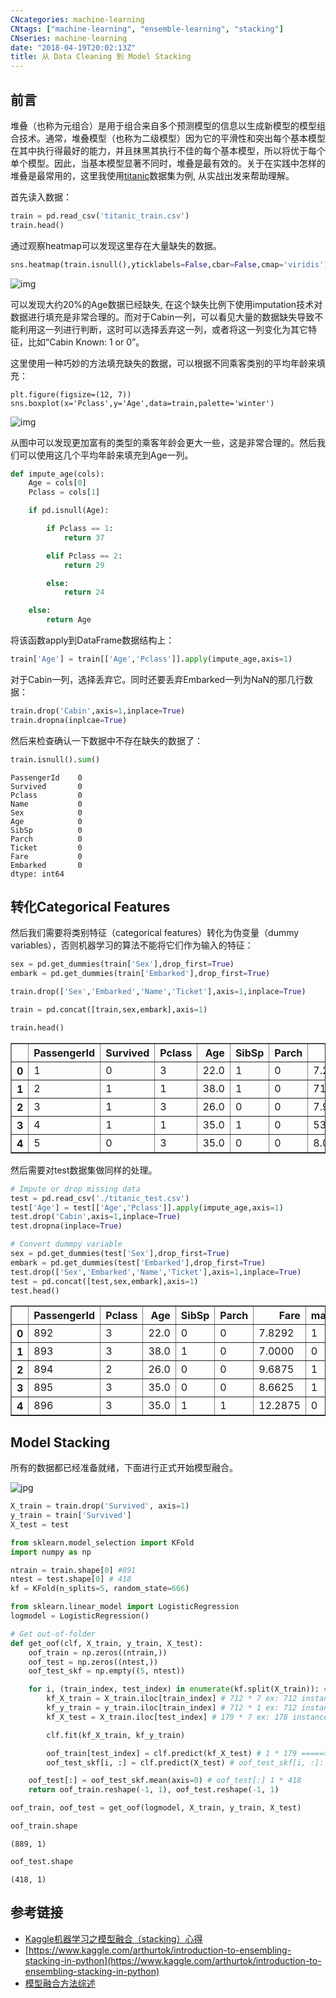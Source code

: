 ```yaml
---
CNcategories: machine-learning
CNtags: ["machine-learning", "ensemble-learning", "stacking"]
CNseries: machine-learning
date: "2018-04-19T20:02:13Z"
title: 从 Data Cleaning 到 Model Stacking
---
```


## 前言
堆叠（也称为元组合）是用于组合来自多个预测模型的信息以生成新模型的模型组合技术。通常，堆叠模型（也称为二级模型）因为它的平滑性和突出每个基本模型在其中执行得最好的能力，并且抹黑其执行不佳的每个基本模型，所以将优于每个单个模型。因此，当基本模型显著不同时，堆叠是最有效的。关于在实践中怎样的堆叠是最常用的，这里我使用[titanic](https://www.kaggle.com/c/titanic)数据集为例, 从实战出发来帮助理解。

首先读入数据：
```python
train = pd.read_csv('titanic_train.csv')
train.head()
```
通过观察heatmap可以发现这里存在大量缺失的数据。
```python
sns.heatmap(train.isnull(),yticklabels=False,cbar=False,cmap='viridis')
```

![img](output_6_1.png)

可以发现大约20%的Age数据已经缺失, 在这个缺失比例下使用imputation技术对数据进行填充是非常合理的。而对于Cabin一列，可以看见大量的数据缺失导致不能利用这一列进行判断，这时可以选择丢弃这一列，或者将这一列变化为其它特征，比如“Cabin Known: 1 or 0”。

这里使用一种巧妙的方法填充缺失的数据，可以根据不同乘客类别的平均年龄来填充：
```
plt.figure(figsize=(12, 7))
sns.boxplot(x='Pclass',y='Age',data=train,palette='winter')
```

![img](output_19_1.png)

从图中可以发现更加富有的类型的乘客年龄会更大一些，这是非常合理的。然后我们可以使用这几个平均年龄来填充到Age一列。
```python
def impute_age(cols):
    Age = cols[0]
    Pclass = cols[1]

    if pd.isnull(Age):

        if Pclass == 1:
            return 37

        elif Pclass == 2:
            return 29

        else:
            return 24

    else:
        return Age
```
将该函数apply到DataFrame数据结构上：
```python
train['Age'] = train[['Age','Pclass']].apply(impute_age,axis=1)
```
对于Cabin一列，选择丢弃它。同时还要丢弃Embarked一列为NaN的那几行数据：
```python
train.drop('Cabin',axis=1,inplace=True)
train.dropna(inplcae=True)
```
然后来检查确认一下数据中不存在缺失的数据了：
```python
train.isnull().sum()
```

    PassengerId    0
    Survived       0
    Pclass         0
    Name           0
    Sex            0
    Age            0
    SibSp          0
    Parch          0
    Ticket         0
    Fare           0
    Embarked       0
    dtype: int64

## 转化Categorical Features
然后我们需要将类别特征（categorical features）转化为伪变量（dummy variables），否则机器学习的算法不能将它们作为输入的特征：
```python
sex = pd.get_dummies(train['Sex'],drop_first=True)
embark = pd.get_dummies(train['Embarked'],drop_first=True)
```

```python
train.drop(['Sex','Embarked','Name','Ticket'],axis=1,inplace=True)
```

```python
train = pd.concat([train,sex,embark],axis=1)
```

```python
train.head()
```

<div>
<style>
    .dataframe thead tr:only-child th {
        text-align: right;
    }

    .dataframe thead th {
        text-align: left;
    }

    .dataframe tbody tr th {
        vertical-align: top;
    }
</style>
<table border="1" class="dataframe">
  <thead>
    <tr style="text-align: right;">
      <th></th>
      <th>PassengerId</th>
      <th>Survived</th>
      <th>Pclass</th>
      <th>Age</th>
      <th>SibSp</th>
      <th>Parch</th>
      <th>Fare</th>
      <th>male</th>
      <th>Q</th>
      <th>S</th>
    </tr>
  </thead>
  <tbody>
    <tr>
      <th>0</th>
      <td>1</td>
      <td>0</td>
      <td>3</td>
      <td>22.0</td>
      <td>1</td>
      <td>0</td>
      <td>7.2500</td>
      <td>1</td>
      <td>0</td>
      <td>1</td>
    </tr>
    <tr>
      <th>1</th>
      <td>2</td>
      <td>1</td>
      <td>1</td>
      <td>38.0</td>
      <td>1</td>
      <td>0</td>
      <td>71.2833</td>
      <td>0</td>
      <td>0</td>
      <td>0</td>
    </tr>
    <tr>
      <th>2</th>
      <td>3</td>
      <td>1</td>
      <td>3</td>
      <td>26.0</td>
      <td>0</td>
      <td>0</td>
      <td>7.9250</td>
      <td>0</td>
      <td>0</td>
      <td>1</td>
    </tr>
    <tr>
      <th>3</th>
      <td>4</td>
      <td>1</td>
      <td>1</td>
      <td>35.0</td>
      <td>1</td>
      <td>0</td>
      <td>53.1000</td>
      <td>0</td>
      <td>0</td>
      <td>1</td>
    </tr>
    <tr>
      <th>4</th>
      <td>5</td>
      <td>0</td>
      <td>3</td>
      <td>35.0</td>
      <td>0</td>
      <td>0</td>
      <td>8.0500</td>
      <td>1</td>
      <td>0</td>
      <td>1</td>
    </tr>
  </tbody>
</table>
</div>

然后需要对test数据集做同样的处理。
```python
# Impute or drop missing data
test = pd.read_csv('./titanic_test.csv')
test['Age'] = test[['Age','Pclass']].apply(impute_age,axis=1)
test.drop('Cabin',axis=1,inplace=True)
test.dropna(inplace=True)

# Convert dummpy variable
sex = pd.get_dummies(test['Sex'],drop_first=True)
embark = pd.get_dummies(test['Embarked'],drop_first=True)
test.drop(['Sex','Embarked','Name','Ticket'],axis=1,inplace=True)
test = pd.concat([test,sex,embark],axis=1)
test.head()
```
<div>
<style>
    .dataframe thead tr:only-child th {
        text-align: right;
    }

    .dataframe thead th {
        text-align: left;
    }

    .dataframe tbody tr th {
        vertical-align: top;
    }
</style>
<table border="1" class="dataframe">
  <thead>
    <tr style="text-align: right;">
      <th></th>
      <th>PassengerId</th>
      <th>Pclass</th>
      <th>Age</th>
      <th>SibSp</th>
      <th>Parch</th>
      <th>Fare</th>
      <th>male</th>
      <th>Q</th>
      <th>S</th>
    </tr>
  </thead>
  <tbody>
    <tr>
      <th>0</th>
      <td>892</td>
      <td>3</td>
      <td>22.0</td>
      <td>0</td>
      <td>0</td>
      <td>7.8292</td>
      <td>1</td>
      <td>1</td>
      <td>0</td>
    </tr>
    <tr>
      <th>1</th>
      <td>893</td>
      <td>3</td>
      <td>38.0</td>
      <td>1</td>
      <td>0</td>
      <td>7.0000</td>
      <td>0</td>
      <td>0</td>
      <td>1</td>
    </tr>
    <tr>
      <th>2</th>
      <td>894</td>
      <td>2</td>
      <td>26.0</td>
      <td>0</td>
      <td>0</td>
      <td>9.6875</td>
      <td>1</td>
      <td>1</td>
      <td>0</td>
    </tr>
    <tr>
      <th>3</th>
      <td>895</td>
      <td>3</td>
      <td>35.0</td>
      <td>0</td>
      <td>0</td>
      <td>8.6625</td>
      <td>1</td>
      <td>0</td>
      <td>1</td>
    </tr>
    <tr>
      <th>4</th>
      <td>896</td>
      <td>3</td>
      <td>35.0</td>
      <td>1</td>
      <td>1</td>
      <td>12.2875</td>
      <td>0</td>
      <td>0</td>
      <td>1</td>
    </tr>
  </tbody>
</table>
</div>

## Model Stacking
所有的数据都已经准备就绪，下面进行正式开始模型融合。

![jpg](stacking.jpg)

```python
X_train = train.drop('Survived', axis=1)
y_train = train['Survived']
X_test = test
```

```python
from sklearn.model_selection import KFold
import numpy as np

ntrain = train.shape[0] #891
ntest = test.shape[0] # 418
kf = KFold(n_splits=5, random_state=666)
```

```python
from sklearn.linear_model import LogisticRegression
logmodel = LogisticRegression()
```

```python
# Get out-of-folder 
def get_oof(clf, X_train, y_train, X_test):
    oof_train = np.zeros((ntrain,))
    oof_test = np.zeros((ntest,))
    oof_test_skf = np.empty((5, ntest))

    for i, (train_index, test_index) in enumerate(kf.split(X_train)): # X_train: 891 * 7
        kf_X_train = X_train.iloc[train_index] # 712 * 7 ex: 712 instances for each fold
        kf_y_train = y_train.iloc[train_index] # 712 * 1 ex: 712 instances for each fold
        kf_X_test = X_train.iloc[test_index] # 179 * 7 ex: 178 instances for each fold

        clf.fit(kf_X_train, kf_y_train)

        oof_train[test_index] = clf.predict(kf_X_test) # 1 * 179 =====> will be 1 * 891 after 5 folds
        oof_test_skf[i, :] = clf.predict(X_test) # oof_test_skf[i, :]: 1 * 418

    oof_test[:] = oof_test_skf.mean(axis=0) # oof_test[:] 1 * 418
    return oof_train.reshape(-1, 1), oof_test.reshape(-1, 1)
```

```python
oof_train, oof_test = get_oof(logmodel, X_train, y_train, X_test)
```

```python
oof_train.shape
```
    (889, 1)

```python
oof_test.shape
```
    (418, 1)

## 参考链接
* [Kaggle机器学习之模型融合（stacking）心得](https://www.leiphone.com/news/201709/zYIOJqMzR0mJARzj.html)
* [https://www.kaggle.com/arthurtok/introduction-to-ensembling-stacking-in-python](https://www.kaggle.com/arthurtok/introduction-to-ensembling-stacking-in-python)
* [模型融合方法综述](https://zhuanlan.zhihu.com/p/25836678)
